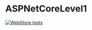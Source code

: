 # ASPNetCoreLevel1

[![WebStore tests](https://github.com/BidnikOlesia/ASPNetCoreLevel1/actions/workflows/tests.yml/badge.svg)](https://github.com/BidnikOlesia/ASPNetCoreLevel1/actions/workflows/tests.yml)
